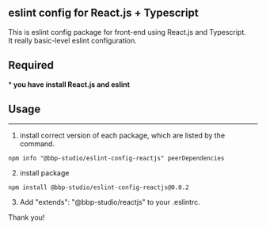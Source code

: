 ## eslint config for React.js + Typescript

This is eslint config package for front-end using React.js and Typescript.<br/>
It really basic-level eslint configuration.

## Required

\*<b> you have install React.js and eslint</b>

## Usage

---

1. install correct version of each package, which are listed by the command.<br/>

```
npm info "@bbp-studio/eslint-config-reactjs" peerDependencies
```

2. install package

```
npm install @bbp-studio/eslint-config-reactjs@0.0.2
```

3. Add "extends": "@bbp-studio/reactjs" to your .eslintrc.

Thank you!
